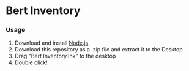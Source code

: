 # Bert Inventory
### Usage
1. Download and install [Node.js](https://nodejs.org/en/)
2. Download this repository as a .zip file and extract it to the Desktop
3. Drag "Bert Inventory.lnk" to the desktop
4. Double click!
